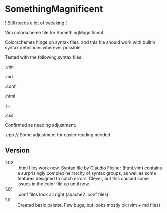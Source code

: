 SomethingMagnificent
====================

! Still needs a lot of tweaking !

Vim colorscheme file for SomethingMagnificent.

Colorschemes hinge on syntax files, and this file should work with builtin syntax definitions wherever possible. 

Tested with the following syntax files:
  
  .vim
  
  .md

  .conf
  
  .html

  .js

  .css

Confirmed as needing adjustment:
  
  .cpp // Some adjustment for easier reading needed 

Version
-------
<dl>
  <dt>1.02</dt>
  <dd>
    .html files work now. Syntax file by Claudio Fleiner (html.vim) contains
    a surprisingly complex heirarchy of syntax groups, as well as some features
    designed to catch errors. Clever, but this caused some issues in the color
    file up until now.
  </dd>
  <dt>1.01</dt>
  <dd>
    .conf files look all right (apache2 .conf files)
  </dd>
  <dt>1.0</dt>
  <dd>
    Created basic palette. Few bugs, but looks mostly ok (vim + md files)
  </dd>
</dl>
